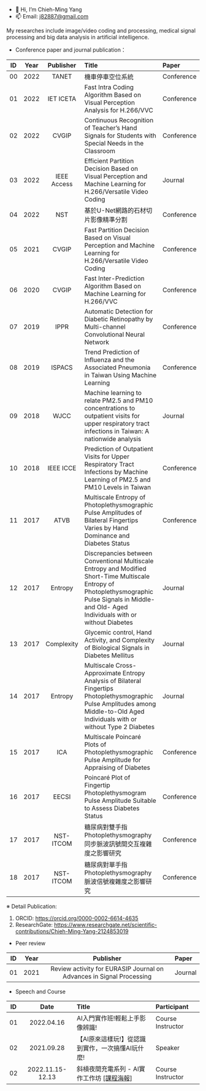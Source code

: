 - 👋 Hi, I’m Chieh-Ming Yang
- 📫 Email: j82887@gmail.com

My researches include image/video coding and processing, medical signal processing and big data analysis in artificial intelligence.
- Conference paper and journal publication：

| ID | Year | Publisher | Title | Paper |
| :----: | :----: | :----: | :---- | :---- | 
| 00 | 2022 | TANET | 機車停車空位系統 | Conference |
| 01 | 2022 | IET ICETA | Fast Intra Coding Algorithm Based on Visual Perception Analysis for H.266/VVC | Conference |
| 02 | 2022 | CVGIP | Continuous Recognition of Teacher’s Hand Signals for Students with Special Needs in the Classroom | Conference |
| 03 | 2022 | IEEE Access | Efficient Partition Decision Based on Visual Perception and Machine Learning for H.266/Versatile Video Coding | Journal |
| 04 | 2022 | NST | 基於U-Net網路的石材切片影像精準分割 | Conference |
| 05 | 2021 | CVGIP | Fast Partition Decision Based on Visual Perception and Machine Learning for H.266/Versatile Video Coding | Conference |
| 06 | 2020 | CVGIP | Fast Inter-Prediction Algorithm Based on Machine Learning for H.266/VVC | Conference |
| 07 | 2019 | IPPR | Automatic Detection for Diabetic Retinopathy by Multi-channel Convolutional Neural Network | Conference |
| 08 | 2019 | ISPACS | Trend Prediction of Influenza and the Associated Pneumonia in Taiwan Using Machine Learning | Conference |
| 09 | 2018 | WJCC | Machine learning to relate PM2.5 and PM10 concentrations to outpatient visits for upper respiratory tract infections in Taiwan: A nationwide analysis | Journal |
| 10 | 2018 | IEEE ICCE | Prediction of Outpatient Visits for Upper Respiratory Tract Infections by Machine Learning of PM2.5 and PM10 Levels in Taiwan | Conference |
| 11 | 2017 | ATVB | Multiscale Entropy of Photoplethysmographic Pulse Amplitudes of Bilateral Fingertips Varies by Hand Dominance and Diabetes Status | Conference |
| 12 | 2017 | Entropy | Discrepancies between Conventional Multiscale Entropy and Modified Short-Time Multiscale Entropy of Photoplethysmographic Pulse Signals in Middle- and Old- Aged Individuals with or without Diabetes | Journal |
| 13 | 2017 | Complexity | Glycemic control, Hand Activity, and Complexity of Biological Signals in Diabetes Mellitus | Journal |
| 14 | 2017 | Entropy | Multiscale Cross-Approximate Entropy Analysis of Bilateral Fingertips Photoplethysmographic Pulse Amplitudes among Middle-to-Old Aged Individuals with or without Type 2 Diabetes | Journal |
| 15 | 2017 | ICA | Multiscale Poincaré Plots of Photoplethysmographic Pulse Amplitude for Appraising of Diabetes | Conference |
| 16 | 2017 | EECSI | Poincaré Plot of Fingertip Photoplethysmogram Pulse Amplitude Suitable to Assess Diabetes Status | Conference |
| 17 | 2017 | NST-ITCOM | 糖尿病對雙手指Photoplethysmography同步脈波訊號間交互複雜度之影響研究 | Conference |
| 18 | 2017 | NST-ITCOM | 糖尿病對單手指Photoplethysmography脈波信號複雜度之影響研究 | Conference |

※ Detail Publication: 
1. ORCID: https://orcid.org/0000-0002-6614-4635
2. ResearchGate: https://www.researchgate.net/scientific-contributions/Chieh-Ming-Yang-2124853019


- Peer review

| ID | Year | Publisher | Paper |
| :----: | :----: | :----: | :---- | 
| 01 | 2021 | Review activity for EURASIP Journal on Advances in Signal Processing | Journal |

- Speech and Course

| ID | Date | Title | Participant |
| :----: | :----: | :---- | :---- | 
| 01 | 2022.04.16 | AI入門實作班!輕鬆上手影像辨識! | Course Instructor |
| 02 | 2021.09.28 | 【AI原來這樣玩!】從認識到實作，一次搞懂AI玩什麼! | Speaker |
| 02 | 2022.11.15-12.13 | 斜槓夜間充電系列 - AI實作工作坊 [[課程海報]](https://eaiot.ndhu.edu.tw/var/file/194/1194/pictures/671/m/mczh-tw800x800_large35663_706373101632.jpg) | Course Instructor |
